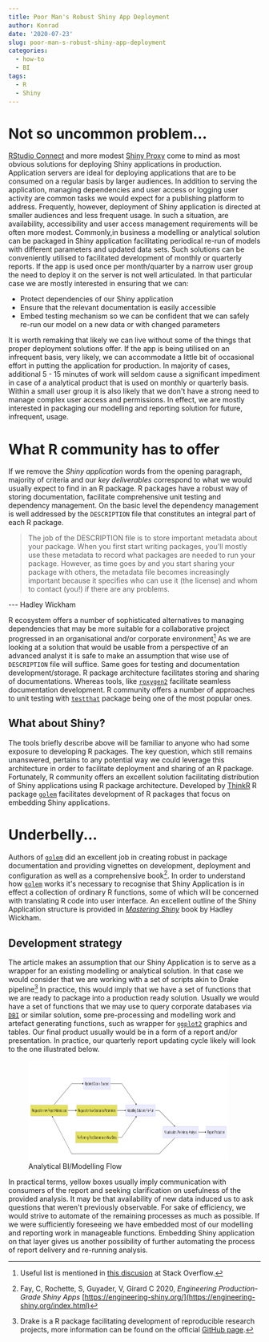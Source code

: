 ```yaml
---
title: Poor Man's Robust Shiny App Deployment
author: Konrad
date: '2020-07-23'
slug: poor-man-s-robust-shiny-app-deployment
categories:
  - how-to
  - BI
tags:
  - R
  - Shiny
---
```



# Not so uncommon problem...

[RStudio Connect](https://rstudio.com/products/connect/) and more modest [Shiny Proxy](https://www.shinyproxy.io) come to mind as most obvious solutions for deploying Shiny applications in production. Application servers are ideal for deploying applications that are to be consumed on a regular basis by larger audiences. In addition to serving the application, managing dependencies and user access or logging user activity are common tasks we would expect for a publishing platform to address. Frequently, however, deployment of Shiny application is directed at smaller audiences and less frequent usage. In such a situation, are availability, accessibility and user access management requirements will be often more modest. Commonly,in business a modelling or analytical solution can be packaged in Shiny application facilitating periodical re-run of models with different parameters and updated data sets. Such solutions can be conveniently utilised to facilitated development of monthly or quarterly reports. If the app is used once per month/quarter by a narrow user group the need to deploy it on the server is not well articulated. In that particular case we are mostly interested in ensuring that we can:

-   Protect dependencies of our Shiny application
-   Ensure that the relevant documentation is easily accessible
-   Embed testing mechanism so we can be confident that we can safely re-run our model on a new data or with changed parameters

It is worth remaking that likely we can live without some of the things that proper deployment solutions offer. If the app is being utilised on an infrequent basis, very likely, we can accommodate a little bit of occasional effort in putting the application for production. In majority of cases, additional 5 - 15 minutes of work will seldom cause a significant impediment in case of a analytical product that is used on monthly or quarterly basis. Within a small user group it is also likely that we don't have a strong need to manage complex user access and permissions. In effect, we are mostly interested in packaging our modelling and reporting solution for future, infrequent, usage.

# What R community has to offer

If we remove the *Shiny application* words from the opening paragraph, majority of criteria and our *key deliverables* correspond to what we would usually expect to find in an R package. R packages have a robust way of storing documentation, facilitate comprehensive unit testing and dependency management. On the basic level the dependency management is well addressed by the `DESCRIPTION` file that constitutes an integral part of each R package.

> The job of the DESCRIPTION file is to store important metadata about your package. When you first start writing packages, you'll mostly use these metadata to record what packages are needed to run your package. However, as time goes by and you start sharing your package with others, the metadata file becomes increasingly important because it specifies who can use it (the license) and whom to contact (you!) if there are any problems.

<footer>
--- Hadley Wickham
</footer>

R ecosystem offers a number of sophisticated alternatives to managing dependencies that may be more suitable for a collaborative project progressed in an organisational and/or corporate environment[^1] As we are looking at a solution that would be usable from a perspective of an advanced analyst it is safe to make an assumption that wise use of `DESCRIPTION` file will suffice. Same goes for testing and documentation development/storage. R package architecture facilitates storing and sharing of documentations. Whereas tools, like [`roxygen2`](https://roxygen2.r-lib.org) facilitate seamless documentation development. R community offers a number of approaches to unit testing with [`testthat`](https://testthat.r-lib.org) package being one of the most popular ones.

## What about Shiny?

The tools briefly describe above will be familiar to anyone who had some exposure to developing R packages. The key question, which still remains unanswered, pertains to any potential way we could leverage this architecture in order to facilitate deployment and sharing of an R package. Fortunately, R community offers an excellent solution facilitating distribution of Shiny applications using R package architecture. Developed by [ThinkR](https://thinkr.fr/) R package [`golem`](https://github.com/ThinkR-open/golem) facilitates development of R packages that focus on embedding Shiny applications.

# Underbelly...

Authors of [`golem`](https://github.com/ThinkR-open/golem) did an excellent job in creating robust in package documentation and providing vignettes on development, deployment and configuration as well as a comprehensive book[^2]. In order to understand how [`golem`](https://github.com/ThinkR-open/golem) works it's necessary to recognise that Shiny Application is in effect a collection of ordinary R functions, some of which will be concerned with translating R code into user interface. An excellent outline of the Shiny Application structure is provided in [*Mastering Shiny*](https://mastering-shiny.org) book by Hadley Wickham.

## Development strategy

The article makes an assumption that our Shiny Application is to serve as a wrapper for an existing modelling or analytical solution. In that case we would consider that we are working with a set of scripts akin to Drake pipeline[^3] In practice, this would imply that we have a set of functions that we are ready to package into a production ready solution. Usually we would have a set of functions that we may use to query corporate databases via [`DBI`](https://github.com/r-dbi/DBI) or similar solution, some pre-processing and modelling work and artefact generating functions, such as wrapper for [`ggplot2`](https://ggplot2.tidyverse.org) graphics and tables. Our final product usually would be in a form of a report and/or presentation. In practice, our quarterly report updating cycle likely will look to the one illustrated below.

<figure>
<img src="images/bi_analytical_flow.png" width="400" height="200" alt="Analytical BI/Modelling Flow" />
<figcaption aria-hidden="true">Analytical BI/Modelling Flow</figcaption>
</figure>

In practical terms, yellow boxes usually imply communication with consumers of the report and seeking clarification on usefulness of the provided analysis. It may be that availability of new data induced us to ask questions that weren't previously observable. For sake of efficiency, we would strive to automate of the remaining processes as much as possible. If we were sufficiently foreseeing we have embedded most of our modelling and reporting work in manageable functions. Embedding Shiny application on that layer gives us another possibility of further automating the process of report delivery and re-running analysis.

[^1]: Useful list is mentioned in [this discusion](https://stackoverflow.com/q/43018752/1655567) at Stack Overflow.

[^2]: Fay, C, Rochette, S, Guyader, V, Girard C 2020, *Engineering Production-Grade Shiny Apps* [https://engineering-shiny.org/](https://engineering-shiny.org/index.html)

[^3]: Drake is a R package facilitating development of reproducible research projects, more information can be found on the official [GitHub page](https://github.com/ropensci/drake).
